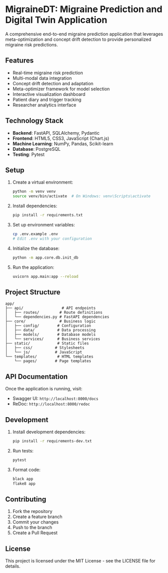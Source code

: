 # MigraineDT: Migraine Prediction and Digital Twin Application

A comprehensive end-to-end migraine prediction application that leverages meta-optimization and concept drift detection to provide personalized migraine risk predictions.

## Features

- Real-time migraine risk prediction
- Multi-modal data integration
- Concept drift detection and adaptation
- Meta-optimizer framework for model selection
- Interactive visualization dashboard
- Patient diary and trigger tracking
- Researcher analytics interface

## Technology Stack

- **Backend**: FastAPI, SQLAlchemy, Pydantic
- **Frontend**: HTML5, CSS3, JavaScript (Chart.js)
- **Machine Learning**: NumPy, Pandas, Scikit-learn
- **Database**: PostgreSQL
- **Testing**: Pytest

## Setup

1. Create a virtual environment:
   ```bash
   python -m venv venv
   source venv/bin/activate  # On Windows: venv\Scripts\activate
   ```

2. Install dependencies:
   ```bash
   pip install -r requirements.txt
   ```

3. Set up environment variables:
   ```bash
   cp .env.example .env
   # Edit .env with your configuration
   ```

4. Initialize the database:
   ```bash
   python -m app.core.db.init_db
   ```

5. Run the application:
   ```bash
   uvicorn app.main:app --reload
   ```

## Project Structure

```
app/
├── api/                 # API endpoints
│   ├── routes/         # Route definitions
│   └── dependencies.py # FastAPI dependencies
├── core/               # Business logic
│   ├── config/        # Configuration
│   ├── data/          # Data processing
│   ├── models/        # Database models
│   └── services/      # Business services
├── static/            # Static files
│   ├── css/          # Stylesheets
│   └── js/           # JavaScript
└── templates/         # HTML templates
    └── pages/        # Page templates
```

## API Documentation

Once the application is running, visit:
- Swagger UI: `http://localhost:8000/docs`
- ReDoc: `http://localhost:8000/redoc`

## Development

1. Install development dependencies:
   ```bash
   pip install -r requirements-dev.txt
   ```

2. Run tests:
   ```bash
   pytest
   ```

3. Format code:
   ```bash
   black app
   flake8 app
   ```

## Contributing

1. Fork the repository
2. Create a feature branch
3. Commit your changes
4. Push to the branch
5. Create a Pull Request

## License

This project is licensed under the MIT License - see the LICENSE file for details.